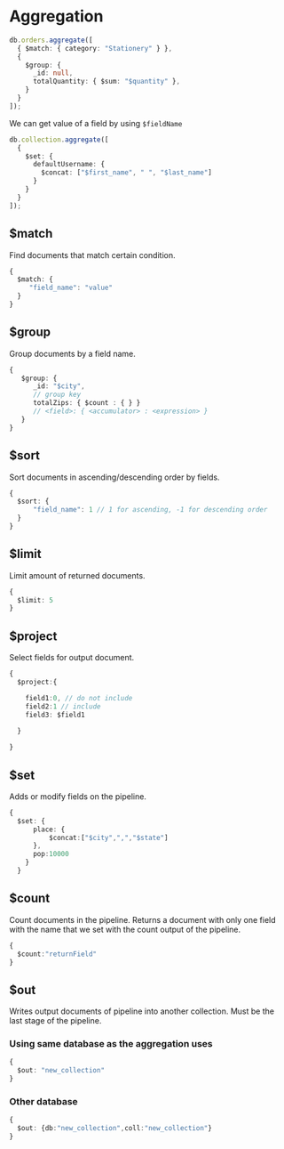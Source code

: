 # Aggregation

```ts
db.orders.aggregate([
  { $match: { category: "Stationery" } },
  { 
    $group: { 
      _id: null, 
      totalQuantity: { $sum: "$quantity" }, 
    } 
  }
]);
```

We can get value of a field by using `$fieldName`

```ts
db.collection.aggregate([
  {
    $set: {
      defaultUsername: {
        $concat: ["$first_name", " ", "$last_name"]
      }
    }
  }
]);
```

## $match

Find documents that match certain condition.

```ts
{
  $match: {
     "field_name": "value"
  }
}
```

## $group

Group documents by a field name.

```ts
{
   $group: {
      _id: "$city",
      // group key
      totalZips: { $count : { } }
      // <field>: { <accumulator> : <expression> }
   }
}
```

## $sort

Sort documents in ascending/descending order by fields.

```ts
{
  $sort: {
      "field_name": 1 // 1 for ascending, -1 for descending order
  }
}
```

## $limit

Limit amount of returned documents.

```ts
{
  $limit: 5
}
```

## $project

Select fields for output document.

```ts
{
  $project:{

    field1:0, // do not include
    field2:1 // include
    field3: $field1
  
  }

}
```

## $set

Adds or modify fields on the pipeline.

```ts
{
  $set: {
      place: {
          $concat:["$city",",","$state"]
      },
      pop:10000
    }
  }
```

## $count

Count documents in the pipeline. Returns a document with only one field with the name that we set with the count output of the pipeline.

```ts
{
  $count:"returnField"
}
```

## $out

Writes output documents of pipeline into another collection. Must be the last stage of the pipeline.

### Using same database as the aggregation uses

```ts
{
  $out: "new_collection"
}
```
### Other database

```ts
{
  $out: {db:"new_collection",coll:"new_collection"}
}
```
